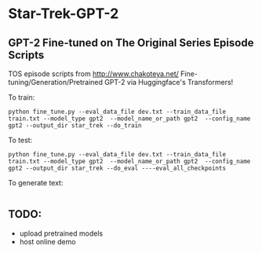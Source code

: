 # Star-Trek-GPT-2
## GPT-2 Fine-tuned on The Original Series Episode Scripts

TOS episode scripts from http://www.chakoteya.net/
Fine-tuning/Generation/Pretrained GPT-2 via Huggingface's Transformers!



To train: 

```
python fine_tune.py --eval_data_file dev.txt --train_data_file train.txt --model_type gpt2  --model_name_or_path gpt2  --config_name gpt2 --output_dir star_trek --do_train                
```

To test:
```
python fine_tune.py --eval_data_file dev.txt --train_data_file train.txt --model_type gpt2  --model_name_or_path gpt2  --config_name gpt2 --output_dir star_trek --do_eval ----eval_all_checkpoints
```

To generate text:
```

```

## TODO:
- upload pretrained models
- host online demo
